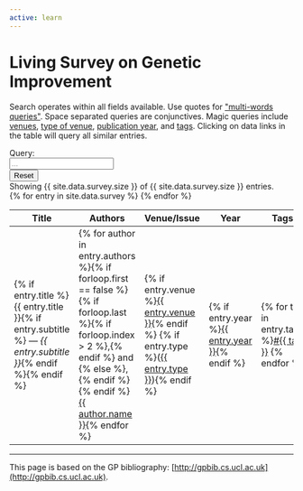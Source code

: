 ```yaml
---
active: learn
---
```


# Living Survey on Genetic Improvement

Search operates within all fields available.
Use quotes for <a href="#" onclick="force('&quot;program repair&quot;')">"multi-words queries"</a>.
Space separated queries are conjunctives.
Magic queries include <a href="#" onclick="force('venue=&quot;IEEE TEVC&quot;')">venues</a>, <a href="#" onclick="force('type=Workshop')">type of venue</a>, <a href="#" onclick="force('year=2020')">publication year</a>, and <a href="#" onclick="force('tag=survey')">tags</a>.
Clicking on data links in the table will query all similar entries.

<div class="input-group mb-3">
  <div class="input-group-prepend">
    <span class="input-group-text" id="basic-addon1">Query:</span>
      </div>
  <input type="text" id="search" class="form-control" placeholder="..." onkeyup="search()">
  <div class="input-group-append">
    <input type="reset" class="btn btn-outline-secondary" onclick="force('')">
  </div>
</div>

<div>
  Showing <span id="counter">{{ site.data.survey.size }}</span> of {{ site.data.survey.size }} entries.
</div>

<table id="survey" class="table table-responsive" style="max-width: 100%">
  <thead>
    <tr>
      <th>Title</th>
      <th>Authors</th>
      <th>Venue/Issue</th>
      <th>Year</th>
      <th>Tags</th>
      <th>Links</th>
    </tr>
  </thead>
  <tbody>{% for entry in site.data.survey %}
    <tr data-search="{{ entry.title }} {{ entry.subtitle }} {% for author in entry.authors %}{% if author.aka %}{{ author.aka }} {% endif %}{{ author.name }} {% endfor %} venue={{ entry.venue }} year={{ entry.year }} {% for tag in entry.tags %}tag={{ tag }} {% endfor %} {% if entry.type %}type={{ entry.type }}{% endif %}">
      <td>{% if entry.title %}{{ entry.title }}{% if entry.subtitle %} &mdash; <i>{{ entry.subtitle }}</i>{% endif %}{% endif %}</td>
      <td>{% for author in entry.authors %}{% if forloop.first == false %}{% if forloop.last %}{% if forloop.index > 2 %},{% endif %} and {% else %}, {% endif %}{% endif %}<a href="#search" class="text-nowrap" onclick="force('&quot;{% if author.aka %}{{ author.aka }}{% else %}{{ author.name }}{% endif %}&quot;')">{{ author.name }}</a>{% endfor %}</td>
      <td>{% if entry.venue %}<a href="#search" class="" onclick="force('venue=&quot;{{ entry.venue }}&quot;')">{{ entry.venue }}</a>{% endif %} {% if entry.type %}(<a href="#search" class="text-nowrap" onclick="force('type=&quot;{{ entry.type }}&quot;')">{{ entry.type }}</a>){% endif %}</td>
      <td>{% if entry.year %}<a href="#search" class="text-nowrap" onclick="force('year=&quot;{{ entry.year }}&quot;')">{{ entry.year }}</a>{% endif %}</td>
      <td>{% for tag in entry.tags %}<a href="#search" class="text-nowrap" onclick="force('tag=&quot;{{ tag }}&quot;')">#{{ tag }}</a> {% endfor %}</td>
      <td>{% if entry.doi %}<a class="badge badge-primary" href="{{ entry.doi }}">DOI</a>{% endif %} {% if entry.bib %}<a href="{{ entry.bib }}">[bib]</a>{% endif %} {% for url in entry.pdfs %}<a class="badge badge-success" href="{{ url }}">PDF</a> {% endfor %} {% for url in entry.urls %}<a class="badge badge-warning" href="{{ url }}">URL</a> {% endfor %}</td>
    </tr>{% endfor %}
  </tbody>
</table>


---

This page is based on the GP bibliography: [http://gpbib.cs.ucl.ac.uk](http://gpbib.cs.ucl.ac.uk).


<script>
function search() {
  var chunks = $("input#search").val().toUpperCase().match(/(?:[^\s"]+|"[^"]*")+/g)
  if (chunks) {
    chunks = chunks.map(c => c.replace(/\"/g, ""));
  }

  var counter = 0
  $("tbody tr").each(function() {
    var s = $(this).data("search");
    var show = true;
    if (chunks) {
      for (c of chunks) {
        if (s.toUpperCase().indexOf(c) == -1) {
          show = false;
        }
      }
      if (show) {
        $(this).show();
        counter += 1;
      } else {
        $(this).hide();
      }
    } else {
      $(this).show();
      counter += 1;
    }
    $("span#counter").text(counter);
  });
}

function force(s) {
  $("input#search").val(s);
  search();
  return false;
}
</script>
